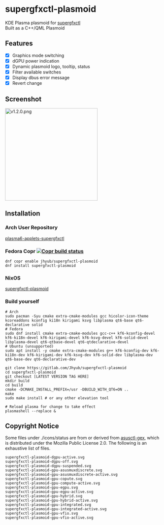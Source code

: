 # supergfxctl-plasmoid

KDE Plasma plasmoid for [supergfxctl](https://gitlab.com/asus-linux/supergfxctl)  
Built as a C++/QML Plasmoid

## Features

- [x] Graphics mode switching
- [x] dGPU power indication
- [x] Dynamic plasmoid logo, tooltip, status
- [x] Filter available switches
- [x] Display dbus error message
- [x] Revert change

## Screenshot

<img src="https://gitlab.com/jhyub/supergfxctl-plasmoid/-/raw/master/screenshots/v1.2.0.png" alt="v1.2.0.png" width="300">

## Installation
### Arch User Repository
[plasma6-applets-supergfxctl](https://aur.archlinux.org/packages/plasma6-applets-supergfxctl)
### Fedora Copr [![Copr build status](https://copr.fedorainfracloud.org/coprs/jhyub/supergfxctl-plasmoid/package/supergfxctl-plasmoid/status_image/last_build.png)](https://copr.fedorainfracloud.org/coprs/jhyub/supergfxctl-plasmoid/package/supergfxctl-plasmoid/)
```shell
dnf copr enable jhyub/supergfxctl-plasmoid
dnf install supergfxctl-plasmoid
```
### NixOS
[supergfxctl-plasmoid](https://search.nixos.org/packages?channel=unstable&show=supergfxctl-plasmoid)
### Build yourself

```shell
# Arch
sudo pacman -Syu cmake extra-cmake-modules gcc hicolor-icon-theme kcoreaddons kconfig ki18n kirigami ksvg libplasma qt6-base qt6-declarative solid
# Fedora
sudo dnf install cmake extra-cmake-modules gcc-c++ kf6-kconfig-devel kf6-ki18n-devel kf6-kirigami-devel kf6-ksvg-devel kf6-solid-devel libplasma-devel qt6-qtbase-devel qt6-qtdeclarative-devel
# Ubuntu (unsupported)
sudo apt install -y cmake extra-cmake-modules g++ kf6-kconfig-dev kf6-ki18n-dev kf6-kirigami-dev kf6-ksvg-dev kf6-solid-dev libplasma-dev qt6-base-dev qt6-declarative-dev

git clone https://gitlab.com/Jhyub/supergfxctl-plasmoid
cd supergfxctl-plasmoid
git checkout [LATEST VERSION TAG HERE]
mkdir build
cd build
cmake -DCMAKE_INSTALL_PREFIX=/usr -DBUILD_WITH_QT6=ON ..
make
sudo make install # or any other elevation tool

# Reload plasma for change to take effect
plasmashell --replace &
```

## Copyright Notice
Some files under ./icons/status are from or derived from [asusctl-gex](https://gitlab.com/asus-linux/asusctl-gex), which is distributed under the Mozilla Public License 2.0.
The following is an exhaustive list of files.  

```
supergfxctl-plasmoid-dgpu-active.svg
supergfxctl-plasmoid-dgpu-off.svg
supergfxctl-plasmoid-dgpu-suspended.svg
supergfxctl-plasmoid-gpu-asusmuxdiscrete.svg
supergfxctl-plasmoid-gpu-asusmuxdiscrete-active.svg
supergfxctl-plasmoid-gpu-copute.svg
supergfxctl-plasmoid-gpu-compute-active.svg
supergfxctl-plasmoid-gpu-egpu.svg
supergfxctl-plasmoid-gpu-egpu-active.svg
supergfxctl-plasmoid-gpu-hybrid.svg
supergfxctl-plasmoid-gpu-hybrid-active.svg
supergfxctl-plasmoid-gpu-integrated.svg
supergfxctl-plasmoid-gpu-integrated-active.svg
supergfxctl-plasmoid-gpu-vfio.svg
supergfxctl-plasmoid-gpu-vfio-active.svg
```
